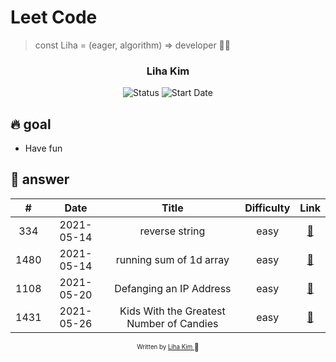 # Leet Code

> const Liha = (eager, algorithm) => developer 🙏🏼

<div align="center">

<h3> Liha Kim </h3>

![Status](https://img.shields.io/badge/SoonToBeADeveloper-blue.svg)
![Start Date](https://img.shields.io/badge/Start%20Date-13--May--2021-23d16b.svg)

</div>

## 🔥 goal

- Have fun

## 🔑 answer

|  #   |    Date    |                  Title                   | Difficulty |        Link         |
| :--: | :--------: | :--------------------------------------: | :--------: | :-----------------: |
| 334  | 2021-05-14 |              reverse string              |    easy    | [:link:](./334.js)  |
| 1480 | 2021-05-14 |         running sum of 1d array          |    easy    | [:link:](./1480.js) |
| 1108 | 2021-05-20 |         Defanging an IP Address          |    easy    | [:link:](./1108.js) |
| 1431 | 2021-05-26 | Kids With the Greatest Number of Candies |    easy    | [:link:](./1431.js) |

<div align="center">

<sub><sup>Written by <a href="https://github.com/bravacoreana">Liha Kim </a></sup></sub><small>🍑</small>

</div>
